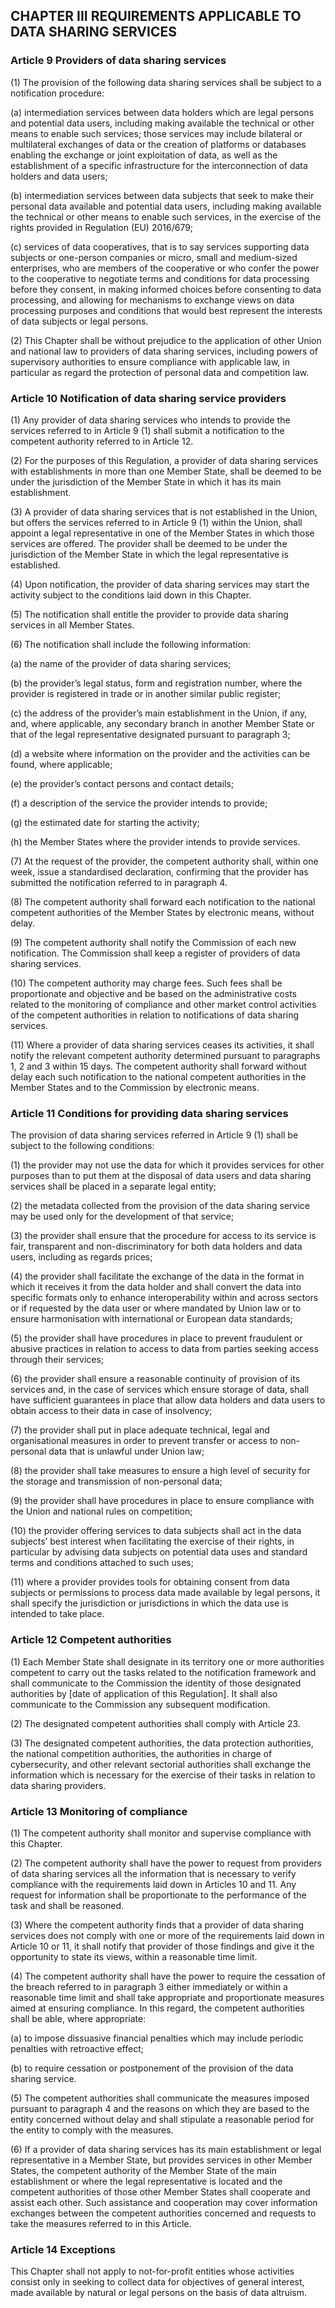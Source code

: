 ## CHAPTER III REQUIREMENTS APPLICABLE TO DATA SHARING SERVICES

### Article 9 Providers of data sharing services

(1) The provision of the following data sharing services shall be subject to a notification procedure:

(a) intermediation services between data holders which are legal persons and potential data users, including making available the technical or other means to enable such services; those services may include bilateral or multilateral exchanges of data or the creation of platforms or databases enabling the exchange or joint exploitation of data, as well as the establishment of a specific infrastructure for the interconnection of data holders and data users;

(b) intermediation services between data subjects that seek to make their personal data available and potential data users, including making available the technical or other means to enable such services, in the exercise of the rights provided in Regulation (EU) 2016/679;

(c) services of data cooperatives, that is to say services supporting data subjects or one-person companies or micro, small and medium-sized enterprises, who are members of the cooperative or who confer the power to the cooperative to negotiate terms and conditions for data processing before they consent, in making informed choices before consenting to data processing, and allowing for mechanisms to exchange views on data processing purposes and conditions that would best represent the interests of data subjects or legal persons.

(2) This Chapter shall be without prejudice to the application of other Union and national law to providers of data sharing services, including powers of supervisory authorities to ensure compliance with applicable law, in particular as regard the protection of personal data and competition law.

### Article 10 Notification of data sharing service providers

(1) Any provider of data sharing services who intends to provide the services referred to in Article 9 (1) shall submit a notification to the competent authority referred to in Article 12.

(2) For the purposes of this Regulation, a provider of data sharing services with establishments in more than one Member State, shall be deemed to be under the jurisdiction of the Member State in which it has its main establishment.

(3) A provider of data sharing services that is not established in the Union, but offers the services referred to in Article 9 (1) within the Union, shall appoint a legal representative in one of the Member States in which those services are offered. The provider shall be deemed to be under the jurisdiction of the Member State in which the legal representative is established.

(4) Upon notification, the provider of data sharing services may start the activity subject to the conditions laid down in this Chapter.

(5) The notification shall entitle the provider to provide data sharing services in all Member States.

(6) The notification shall include the following information:

(a) the name of the provider of data sharing services;

(b) the provider’s legal status, form and registration number, where the provider is registered in trade or in another similar public register;

(c) the address of the provider’s main establishment in the Union, if any, and, where applicable, any secondary branch in another Member State or that of the legal representative designated pursuant to paragraph 3;

(d) a website where information on the provider and the activities can be found, where applicable;

(e) the provider’s contact persons and contact details;

(f) a description of the service the provider intends to provide;

(g) the estimated date for starting the activity;

(h) the Member States where the provider intends to provide services.

(7) At the request of the provider, the competent authority shall, within one week, issue a standardised declaration, confirming that the provider has submitted the notification referred to in paragraph 4.

(8) The competent authority shall forward each notification to the national competent authorities of the Member States by electronic means, without delay.

(9) The competent authority shall notify the Commission of each new notification. The Commission shall keep a register of providers of data sharing services.

(10) The competent authority may charge fees. Such fees shall be proportionate and objective and be based on the administrative costs related to the monitoring of compliance and other market control activities of the competent authorities in relation to notifications of data sharing services.

(11) Where a provider of data sharing services ceases its activities, it shall notify the relevant competent authority determined pursuant to paragraphs 1, 2 and 3 within 15 days. The competent authority shall forward without delay each such notification to the national competent authorities in the Member States and to the Commission by electronic means.

### Article 11 Conditions for providing data sharing services

The provision of data sharing services referred in Article 9 (1) shall be subject to the following conditions:

(1) the provider may not use the data for which it provides services for other purposes than to put them at the disposal of data users and data sharing services shall be placed in a separate legal entity;

(2) the metadata collected from the provision of the data sharing service may be used only for the development of that service;

(3) the provider shall ensure that the procedure for access to its service is fair, transparent and non-discriminatory for both data holders and data users, including as regards prices;

(4) the provider shall facilitate the exchange of the data in the format in which it receives it from the data holder and shall convert the data into specific formats only to enhance interoperability within and across sectors or if requested by the data user or where mandated by Union law or to ensure harmonisation with international or European data standards;

(5) the provider shall have procedures in place to prevent fraudulent or abusive practices in relation to access to data from parties seeking access through their services;

(6) the provider shall ensure a reasonable continuity of provision of its services and, in the case of services which ensure storage of data, shall have sufficient guarantees in place that allow data holders and data users to obtain access to their data in case of insolvency;

(7) the provider shall put in place adequate technical, legal and organisational measures in order to prevent transfer or access to non-personal data that is unlawful under Union law;

(8) the provider shall take measures to ensure a high level of security for the storage and transmission of non-personal data;

(9) the provider shall have procedures in place to ensure compliance with the Union and national rules on competition;

(10) the provider offering services to data subjects shall act in the data subjects’ best interest when facilitating the exercise of their rights, in particular by advising data subjects on potential data uses and standard terms and conditions attached to such uses;

(11) where a provider provides tools for obtaining consent from data subjects or permissions to process data made available by legal persons, it shall specify the jurisdiction or jurisdictions in which the data use is intended to take place.

### Article 12 Competent authorities

(1) Each Member State shall designate in its territory one or more authorities competent to carry out the tasks related to the notification framework and shall communicate to the Commission the identity of those designated authorities by [date of application of this Regulation]. It shall also communicate to the Commission any subsequent modification.

(2) The designated competent authorities shall comply with Article 23.

(3) The designated competent authorities, the data protection authorities, the national competition authorities, the authorities in charge of cybersecurity, and other relevant sectorial authorities shall exchange the information which is necessary for the exercise of their tasks in relation to data sharing providers.

### Article 13 Monitoring of compliance

(1) The competent authority shall monitor and supervise compliance with this Chapter.

(2) The competent authority shall have the power to request from providers of data sharing services all the information that is necessary to verify compliance with the requirements laid down in Articles 10 and 11. Any request for information shall be proportionate to the performance of the task and shall be reasoned.

(3) Where the competent authority finds that a provider of data sharing services does not comply with one or more of the requirements laid down in Article 10 or 11, it shall notify that provider of those findings and give it the opportunity to state its views, within a reasonable time limit.

(4) The competent authority shall have the power to require the cessation of the breach referred to in paragraph 3 either immediately or within a reasonable time limit and shall take appropriate and proportionate measures aimed at ensuring compliance. In this regard, the competent authorities shall be able, where appropriate:

(a) to impose dissuasive financial penalties which may include periodic penalties with retroactive effect;

(b) to require cessation or postponement of the provision of the data sharing service.

(5) The competent authorities shall communicate the measures imposed pursuant to paragraph 4 and the reasons on which they are based to the entity concerned without delay and shall stipulate a reasonable period for the entity to comply with the measures.

(6) If a provider of data sharing services has its main establishment or legal representative in a Member State, but provides services in other Member States, the competent authority of the Member State of the main establishment or where the legal representative is located and the competent authorities of those other Member States shall cooperate and assist each other. Such assistance and cooperation may cover information exchanges between the competent authorities concerned and requests to take the measures referred to in this Article.

### Article 14 Exceptions

This Chapter shall not apply to not-for-profit entities whose activities consist only in seeking to collect data for objectives of general interest, made available by natural or legal persons on the basis of data altruism.
